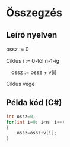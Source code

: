 # Összegzés

## Leíró nyelven

ossz := 0

Ciklus i := 0-tól n-1-ig

&emsp;ossz := ossz + v[i]

Ciklus vége

## Példa kód (C#)

```cs
int ossz=0;
for(int i=0; i<n; i++)
{
    ossz=ossz+v[i];
}
```
